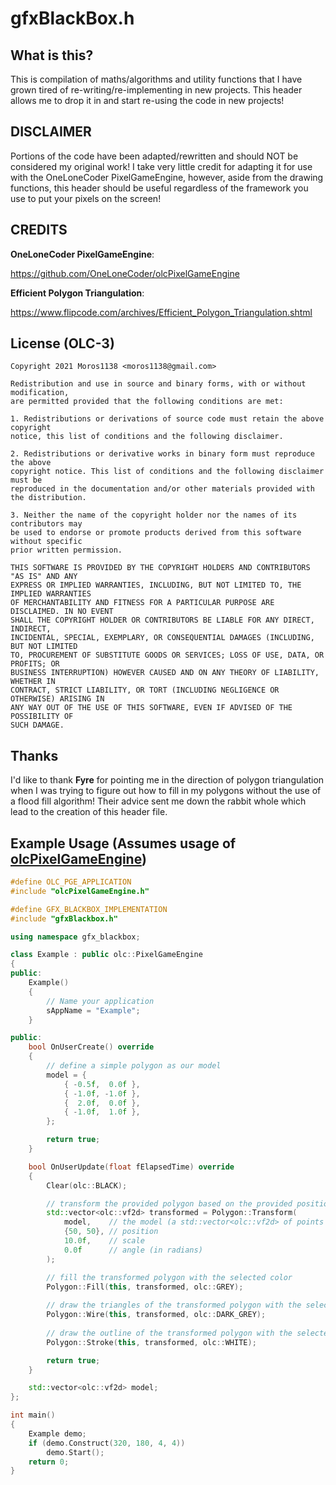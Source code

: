 # gfxBlackBox.h

## What is this?


This is compilation of maths/algorithms and utility functions that I have
grown tired of re-writing/re-implementing in new projects. This header
allows me to drop it in and start re-using the code in new projects!

## DISCLAIMER

Portions of the code have been adapted/rewritten and should NOT be considered
my original work! I take very little credit for adapting it for use with
the OneLoneCoder PixelGameEngine, however, aside from the drawing functions,
this header should be useful regardless of the framework you use to put your
pixels on the screen!

## CREDITS

**OneLoneCoder PixelGameEngine**:

https://github.com/OneLoneCoder/olcPixelGameEngine


**Efficient Polygon Triangulation**:

https://www.flipcode.com/archives/Efficient_Polygon_Triangulation.shtml


## License (OLC-3)
```
Copyright 2021 Moros1138 <moros1138@gmail.com>

Redistribution and use in source and binary forms, with or without modification,
are permitted provided that the following conditions are met:

1. Redistributions or derivations of source code must retain the above copyright
notice, this list of conditions and the following disclaimer.

2. Redistributions or derivative works in binary form must reproduce the above
copyright notice. This list of conditions and the following	disclaimer must be
reproduced in the documentation and/or other materials provided with the distribution.

3. Neither the name of the copyright holder nor the names of its contributors may
be used to endorse or promote products derived from this software without specific
prior written permission.

THIS SOFTWARE IS PROVIDED BY THE COPYRIGHT HOLDERS AND CONTRIBUTORS	"AS IS" AND ANY
EXPRESS OR IMPLIED WARRANTIES, INCLUDING, BUT NOT LIMITED TO, THE IMPLIED WARRANTIES
OF MERCHANTABILITY AND FITNESS FOR A PARTICULAR PURPOSE ARE DISCLAIMED. IN NO EVENT
SHALL THE COPYRIGHT	HOLDER OR CONTRIBUTORS BE LIABLE FOR ANY DIRECT, INDIRECT,
INCIDENTAL,	SPECIAL, EXEMPLARY, OR CONSEQUENTIAL DAMAGES (INCLUDING, BUT NOT LIMITED
TO, PROCUREMENT OF SUBSTITUTE GOODS OR SERVICES; LOSS OF USE, DATA, OR PROFITS; OR
BUSINESS INTERRUPTION) HOWEVER CAUSED AND ON ANY THEORY OF LIABILITY, WHETHER IN
CONTRACT, STRICT LIABILITY, OR TORT	(INCLUDING NEGLIGENCE OR OTHERWISE) ARISING IN
ANY WAY OUT OF THE USE OF THIS SOFTWARE, EVEN IF ADVISED OF THE POSSIBILITY OF
SUCH DAMAGE.    
```

## Thanks

I'd like to thank **Fyre** for pointing me in the direction of polygon
triangulation when I was trying to figure out how to fill in my polygons
without the use of a flood fill algorithm! Their advice sent me down the
rabbit whole which lead to the creation of this header file.

## Example Usage (Assumes usage of [olcPixelGameEngine](https://github.com/OneLoneCoder/olcPixelGameEngine))
```cpp
#define OLC_PGE_APPLICATION
#include "olcPixelGameEngine.h"

#define GFX_BLACKBOX_IMPLEMENTATION
#include "gfxBlackbox.h"

using namespace gfx_blackbox;

class Example : public olc::PixelGameEngine
{
public:
	Example()
	{
		// Name your application
		sAppName = "Example";
	}

public:
	bool OnUserCreate() override
	{
        // define a simple polygon as our model
        model = {
            { -0.5f,  0.0f },
            { -1.0f, -1.0f },
            {  2.0f,  0.0f },
            { -1.0f,  1.0f },
        };		

		return true;
	}

	bool OnUserUpdate(float fElapsedTime) override
	{
        Clear(olc::BLACK);

        // transform the provided polygon based on the provided position, scale, and angle(in radians)
        std::vector<olc::vf2d> transformed = Polygon::Transform(
            model,    // the model (a std::vector<olc::vf2d> of points that make up the polygon)
            {50, 50}, // position
            10.0f,    // scale
            0.0f      // angle (in radians)
        );

        // fill the transformed polygon with the selected color
        Polygon::Fill(this, transformed, olc::GREY);
        
        // draw the triangles of the transformed polygon with the selected color
        Polygon::Wire(this, transformed, olc::DARK_GREY);
        
        // draw the outline of the transformed polygon with the selected color
        Polygon::Stroke(this, transformed, olc::WHITE);

        return true;
	}

    std::vector<olc::vf2d> model;
};

int main()
{
	Example demo;
	if (demo.Construct(320, 180, 4, 4))
		demo.Start();
	return 0;
}
```